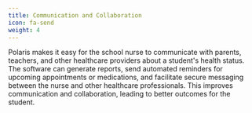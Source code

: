 ```yaml
---
title: Communication and Collaboration
icon: fa-send
weight: 4
---
```


Polaris makes it easy for the school nurse to communicate with parents, teachers, and other healthcare providers about a student's health status. The software can generate reports, send automated reminders for upcoming appointments or medications, and facilitate secure messaging between the nurse and other healthcare professionals. This improves communication and collaboration, leading to better outcomes for the student.
